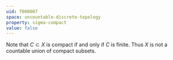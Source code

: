 ```yaml
---
uid: T000007
space: uncountable-discrete-topology
property: sigma-compact
value: false
---
```

Note that $C \subset X$ is compact if and only if $C$ is finite. Thus $X$ is not a countable union of compact subsets.

